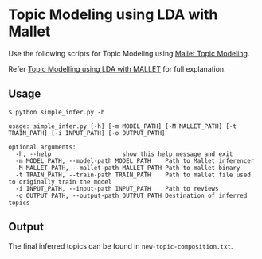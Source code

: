 # Topic Modeling using LDA with Mallet

Use the following scripts for Topic Modeling using [Mallet Topic Modeling](http://mallet.cs.umass.edu/topics.php).  

Refer [Topic Modelling using LDA with MALLET](https://diliprajbaral.com/2017/06/04/topic-modelling-lda-mallet/) for full explanation.  

## Usage

`$ python simple_infer.py -h`  
```
usage: simple_infer.py [-h] [-m MODEL_PATH] [-M MALLET_PATH] [-t TRAIN_PATH] [-i INPUT_PATH] [-o OUTPUT_PATH]

optional arguments:
  -h, --help					show this help message and exit
  -m MODEL_PATH, --model-path MODEL_PATH	Path to Mallet inferencer
  -M MALLET_PATH, --mallet-path MALLET_PATH	Path to mallet binary
  -t TRAIN_PATH, --train-path TRAIN_PATH	Path to mallet file used to originally train the model
  -i INPUT_PATH, --input-path INPUT_PATH	Path to reviews
  -o OUTPUT_PATH, --output-path OUTPUT_PATH	Destination of inferred topics
```  

## Output

The final inferred topics can be found in `new-topic-composition.txt`.
